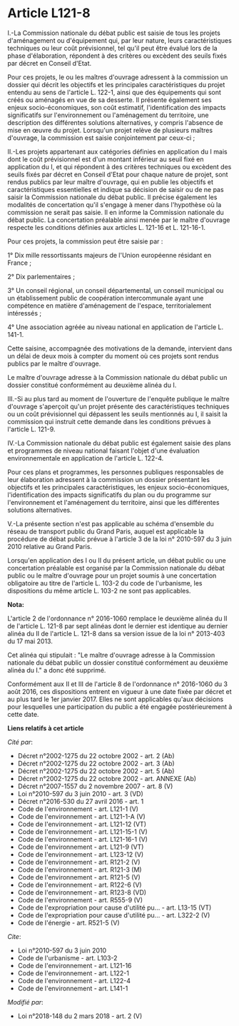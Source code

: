 # Article L121-8

I.-La Commission nationale du débat public est saisie de tous les projets d'aménagement ou d'équipement qui, par leur nature,
leurs caractéristiques techniques ou leur coût prévisionnel, tel qu'il peut être évalué lors de la phase d'élaboration,
répondent à des critères ou excèdent des seuils fixés par décret en Conseil d'Etat.

Pour ces projets, le ou les maîtres d'ouvrage adressent à la commission un dossier qui décrit les objectifs et les
principales caractéristiques du projet entendu au sens de l'article L. 122-1, ainsi que des équipements qui sont créés ou
aménagés en vue de sa desserte. Il présente également ses enjeux socio-économiques, son coût estimatif, l'identification des
impacts significatifs sur l'environnement ou l'aménagement du territoire, une description des différentes solutions
alternatives, y compris l'absence de mise en œuvre du projet. Lorsqu'un projet relève de plusieurs maîtres d'ouvrage, la
commission est saisie conjointement par ceux-ci ;

II.-Les projets appartenant aux catégories définies en application du I mais dont le coût prévisionnel est d'un montant
inférieur au seuil fixé en application du I, et qui répondent à des critères techniques ou excèdent des seuils fixés par
décret en Conseil d'Etat pour chaque nature de projet, sont rendus publics par leur maître d'ouvrage, qui en publie les
objectifs et caractéristiques essentielles et indique sa décision de saisir ou de ne pas saisir la Commission nationale du
débat public. Il précise également les modalités de concertation qu'il s'engage à mener dans l'hypothèse où la commission ne
serait pas saisie. Il en informe la Commission nationale du débat public. La concertation préalable ainsi menée par le maître
d'ouvrage respecte les conditions définies aux articles L. 121-16 et L. 121-16-1.

Pour ces projets, la commission peut être saisie par :

1° Dix mille ressortissants majeurs de l'Union européenne résidant en France ;

2° Dix parlementaires ;

3° Un conseil régional, un conseil départemental, un conseil municipal ou un établissement public de coopération
intercommunale ayant une compétence en matière d'aménagement de l'espace, territorialement intéressés ;

4° Une association agréée au niveau national en application de l'article L. 141-1.

Cette saisine, accompagnée des motivations de la demande, intervient dans un délai de deux mois à compter du moment où ces
projets sont rendus publics par le maître d'ouvrage.

Le maître d'ouvrage adresse à la Commission nationale du débat public un dossier constitué conformément au deuxième alinéa du
I.

III.-Si au plus tard au moment de l'ouverture de l'enquête publique le maître d'ouvrage s'aperçoit qu'un projet présente des
caractéristiques techniques ou un coût prévisionnel qui dépassent les seuils mentionnés au I, il saisit la commission qui
instruit cette demande dans les conditions prévues à l'article L. 121-9.

IV.-La Commission nationale du débat public est également saisie des plans et programmes de niveau national faisant l'objet
d'une évaluation environnementale en application de l'article L. 122-4.

Pour ces plans et programmes, les personnes publiques responsables de leur élaboration adressent à la commission un dossier
présentant les objectifs et les principales caractéristiques, les enjeux socio-économiques, l'identification des impacts
significatifs du plan ou du programme sur l'environnement et l'aménagement du territoire, ainsi que les différentes solutions
alternatives.

V.-La présente section n'est pas applicable au schéma d'ensemble du réseau de transport public du Grand Paris, auquel est
applicable la procédure de débat public prévue à l'article 3 de la loi n° 2010-597 du 3 juin 2010 relative au Grand Paris.

Lorsqu'en application des I ou II du présent article, un débat public ou une concertation préalable est organisé par la
Commission nationale du débat public ou le maître d'ouvrage pour un projet soumis à une concertation obligatoire au titre de
l'article L. 103-2 du code de l'urbanisme, les dispositions du même article L. 103-2 ne sont pas applicables.

**Nota:**

L'article 2 de l'ordonnance n° 2016-1060 remplace le deuxième alinéa du II de l'article L. 121-8 par sept alinéas dont le
dernier est identique au dernier alinéa du II de l'article L. 121-8 dans sa version issue de la loi n° 2013-403 du 17 mai
2013.

Cet alinéa qui stipulait : "Le maître d'ouvrage adresse à la Commission nationale du débat public un dossier constitué
conformément au deuxième alinéa du I." a donc été supprimé. 

Conformément aux II et III de l'article 8 de l'ordonnance n° 2016-1060 du 3 août 2016, ces dispositions entrent en vigueur à
une date fixée par décret et au plus tard le 1er janvier 2017. Elles ne sont applicables qu'aux décisions pour lesquelles une
participation du public a été engagée postérieurement à cette date.

**Liens relatifs à cet article**

_Cité par_:

  - Décret n°2002-1275 du 22 octobre 2002 - art. 2 (Ab)
  - Décret n°2002-1275 du 22 octobre 2002 - art. 3 (Ab)
  - Décret n°2002-1275 du 22 octobre 2002 - art. 5 (Ab)
  - Décret n°2002-1275 du 22 octobre 2002 - art. ANNEXE (Ab)
  - Décret n°2007-1557 du 2 novembre 2007 - art. 8 (V)
  - Loi n°2010-597 du 3 juin 2010 - art. 3 (VD)
  - Décret n°2016-530 du 27 avril 2016 - art. 1
  - Code de l'environnement - art. L121-1 (V)
  - Code de l'environnement - art. L121-1-A (V)
  - Code de l'environnement - art. L121-12 (VT)
  - Code de l'environnement - art. L121-15-1 (V)
  - Code de l'environnement - art. L121-16-1 (V)
  - Code de l'environnement - art. L121-9 (VT)
  - Code de l'environnement - art. L123-12 (V)
  - Code de l'environnement - art. R121-2 (V)
  - Code de l'environnement - art. R121-3 (M)
  - Code de l'environnement - art. R121-5 (V)
  - Code de l'environnement - art. R122-6 (V)
  - Code de l'environnement - art. R123-8 (VD)
  - Code de l'environnement - art. R555-9 (V)
  - Code de l'expropriation pour cause d'utilité pu... - art. L13-15 (VT)
  - Code de l'expropriation pour cause d'utilité pu... - art. L322-2 (V)
  - Code de l'énergie - art. R521-5 (V)

_Cite_:

  - Loi n°2010-597 du 3 juin 2010
  - Code de l'urbanisme - art. L103-2
  - Code de l'environnement - art. L121-16
  - Code de l'environnement - art. L122-1
  - Code de l'environnement - art. L122-4
  - Code de l'environnement - art. L141-1

_Modifié par_:

  - Loi n°2018-148 du 2 mars 2018 - art. 2 (V)
